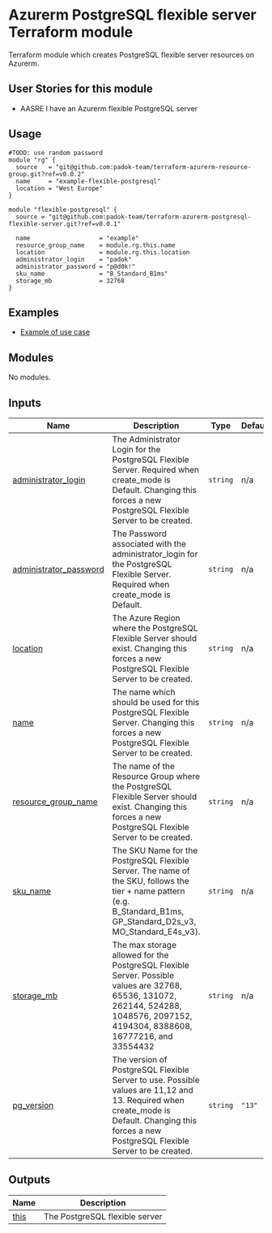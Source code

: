 # Azurerm PostgreSQL flexible server Terraform module

Terraform module which creates PostgreSQL flexible server resources on Azurerm.

## User Stories for this module

- AASRE I have an Azurerm flexible PostgreSQL server

## Usage

```hcl
#TODO: use random password
module "rg" {
  source   = "git@github.com:padok-team/terraform-azurerm-resource-group.git?ref=v0.0.2"
  name     = "example-flexible-postgresql"
  location = "West Europe"
}

module "flexible-postgresql" {
  source = "git@github.com:padok-team/terraform-azurerm-postgresql-flexible-server.git?ref=v0.0.1"

  name                   = "example"
  resource_group_name    = module.rg.this.name
  location               = module.rg.this.location
  administrator_login    = "padok"
  administrator_password = "p@d0k!"
  sku_name               = "B_Standard_B1ms"
  storage_mb             = 32768
}
```

## Examples

- [Example of use case](example/main.tf)

<!-- BEGIN_TF_DOCS -->
## Modules

No modules.

## Inputs

| Name | Description | Type | Default | Required |
|------|-------------|------|---------|:--------:|
| <a name="input_administrator_login"></a> [administrator\_login](#input\_administrator\_login) | The Administrator Login for the PostgreSQL Flexible Server. Required when create\_mode is Default. Changing this forces a new PostgreSQL Flexible Server to be created. | `string` | n/a | yes |
| <a name="input_administrator_password"></a> [administrator\_password](#input\_administrator\_password) | The Password associated with the administrator\_login for the PostgreSQL Flexible Server. Required when create\_mode is Default. | `string` | n/a | yes |
| <a name="input_location"></a> [location](#input\_location) | The Azure Region where the PostgreSQL Flexible Server should exist. Changing this forces a new PostgreSQL Flexible Server to be created. | `string` | n/a | yes |
| <a name="input_name"></a> [name](#input\_name) | The name which should be used for this PostgreSQL Flexible Server. Changing this forces a new PostgreSQL Flexible Server to be created. | `string` | n/a | yes |
| <a name="input_resource_group_name"></a> [resource\_group\_name](#input\_resource\_group\_name) | The name of the Resource Group where the PostgreSQL Flexible Server should exist. Changing this forces a new PostgreSQL Flexible Server to be created. | `string` | n/a | yes |
| <a name="input_sku_name"></a> [sku\_name](#input\_sku\_name) | The SKU Name for the PostgreSQL Flexible Server. The name of the SKU, follows the tier + name pattern (e.g. B\_Standard\_B1ms, GP\_Standard\_D2s\_v3, MO\_Standard\_E4s\_v3). | `string` | n/a | yes |
| <a name="input_storage_mb"></a> [storage\_mb](#input\_storage\_mb) | The max storage allowed for the PostgreSQL Flexible Server. Possible values are 32768, 65536, 131072, 262144, 524288, 1048576, 2097152, 4194304, 8388608, 16777216, and 33554432 | `string` | n/a | yes |
| <a name="input_pg_version"></a> [pg\_version](#input\_pg\_version) | The version of PostgreSQL Flexible Server to use. Possible values are 11,12 and 13. Required when create\_mode is Default. Changing this forces a new PostgreSQL Flexible Server to be created. | `string` | `"13"` | no |

## Outputs

| Name | Description |
|------|-------------|
| <a name="output_this"></a> [this](#output\_this) | The PostgreSQL flexible server |
<!-- END_TF_DOCS -->
